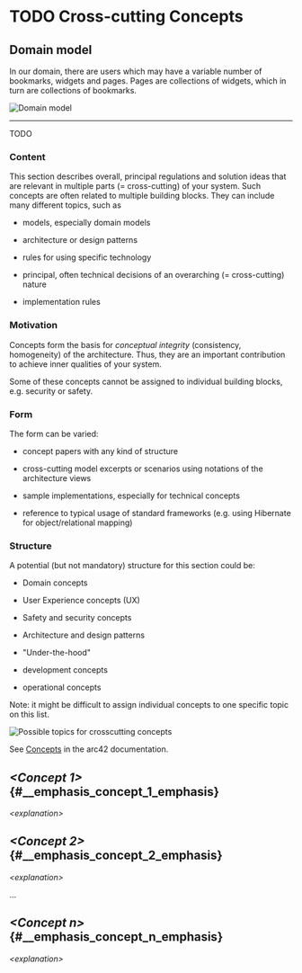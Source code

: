 # TODO Cross-cutting Concepts

## Domain model

In our domain, there are users which may have a variable number of bookmarks,
widgets and pages. Pages are collections of widgets, which in turn are
collections of bookmarks.

![Domain model](../assets/gen/domain_model.png)

---

TODO

### Content

This section describes overall, principal regulations and solution ideas that
are relevant in multiple parts (= cross-cutting) of your system. Such concepts
are often related to multiple building blocks. They can include many different
topics, such as

- models, especially domain models

- architecture or design patterns

- rules for using specific technology

- principal, often technical decisions of an overarching (= cross-cutting)
  nature

- implementation rules

### Motivation

Concepts form the basis for _conceptual integrity_ (consistency, homogeneity) of
the architecture. Thus, they are an important contribution to achieve inner
qualities of your system.

Some of these concepts cannot be assigned to individual building blocks, e.g.
security or safety.

### Form

The form can be varied:

- concept papers with any kind of structure

- cross-cutting model excerpts or scenarios using notations of the architecture
  views

- sample implementations, especially for technical concepts

- reference to typical usage of standard frameworks (e.g. using Hibernate for
  object/relational mapping)

### Structure

A potential (but not mandatory) structure for this section could be:

- Domain concepts

- User Experience concepts (UX)

- Safety and security concepts

- Architecture and design patterns

- \"Under-the-hood\"

- development concepts

- operational concepts

Note: it might be difficult to assign individual concepts to one specific topic
on this list.

![Possible topics for crosscutting
concepts](images/08-Crosscutting-Concepts-Structure-EN.png)

See [Concepts](https://docs.arc42.org/section-8/) in the arc42 documentation.

## _\<Concept 1>_ {#\_\_emphasis_concept_1_emphasis}

_\<explanation>_

## _\<Concept 2>_ {#\_\_emphasis_concept_2_emphasis}

_\<explanation>_

...

## _\<Concept n>_ {#\_\_emphasis_concept_n_emphasis}

_\<explanation>_
